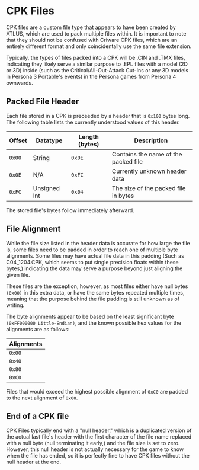 # CPK Files
CPK files are a custom file type that appears to have been created by ATLUS, which are used to pack multiple files within. It is important to note that they should not be confused with Criware CPK files, which are an entirely different format and only coincidentally use the same file extension.

Typically, the types of files packed into a CPK will be .CIN and .TMX files, indicating they likely serve a similar purpose to .EPL files with a model (2D or 3D) inside (such as the Critical/All-Out-Attack Cut-Ins or any 3D models in Persona 3 Portable's events) in the Persona games from Persona 4 ownwards.

## Packed File Header
Each file stored in a CPK is preceeded by a header that is `0x100` bytes long. The following table lists the currently understood values of this header.

| Offset   | Datatype     | Length (bytes)   | Description                          |
| -------- | ------------ | ---------------- | ------------------------------------ |
| `0x00`   | String       | `0x0E`           | Contains the name of the packed file |
| `0x0E`   | N/A          | `0xFC`           | Currently unknown header data        |
| `0xFC`   | Unsigned Int | `0x04`           | The size of the packed file in bytes |

The stored file's bytes follow immediately afterward.
## File Alignment
While the file size listed in the header data is accurate for how large the file is, some files need to be padded in order to reach one of multiple byte alignments. Some files may have actual file data in this padding (Such as C04_1204.CPK, which seems to put single precision floats within these bytes,) indicating the data may serve a purpose beyond just aligning the given file.

These files are the exception, however, as most files either have null bytes `(0x00)` in this extra data, or have the same bytes repeated multiple times, meaning that the purpose behind the file padding is still unknown as of writing. 

The byte alignments appear to be based on the least significant byte `(0xFF000000 Little-Endian)`, and the known possible hex values for the alignments are as follows:

| Alignments   |
| ------------ |
| `0x00`       |
| `0x40`       |
| `0x80`       |
| `0xC0`       |

Files that would exceed the highest possible alignment of `0xC0` are padded to the next alignment of `0x00`.

## End of a CPK file
CPK Files typically end with a "null header," which is a duplicated version of the actual last file's header with the first character of the file name replaced with a null byte (null terminating it early,) and the file size is set to zero. However, this null header is not actually necessary for the game to know when the file has ended, so it is perfectly fine to have CPK files without the null header at the end.
